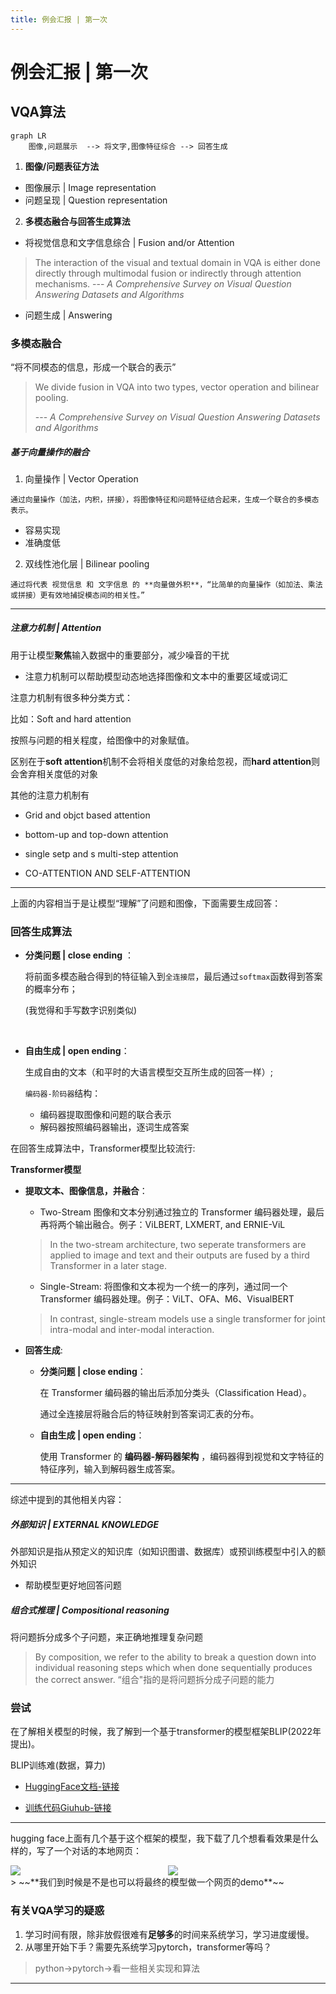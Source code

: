 ```yaml
---
title: 例会汇报 | 第一次
---
```




# 例会汇报 | 第一次

## **VQA算法** 

```mermaid
graph LR
	图像,问题展示  --> 将文字,图像特征综合 --> 回答生成
```

1.   **图像/问题表征方法**

-    图像展示 | Image representation
-    问题呈现 | Question representation

2.   **多模态融合与回答生成算法**  

-    将视觉信息和文字信息综合 | Fusion and/or Attention

>   The interaction of the visual and textual domain in VQA is either done directly through multimodal fusion or indirectly through attention mechanisms.                                                                          	      --- *A Comprehensive Survey on Visual Question Answering Datasets and Algorithms*

-    问题生成 | Answering

### 多模态融合

“将不同模态的信息，形成一个联合的表示”

>   We divide fusion in VQA into two types, vector operation and bilinear pooling.
>
>    --- *A Comprehensive Survey on Visual Question Answering Datasets and Algorithms*

##### 基于向量操作的融合

1.   向量操作 | Vector Operation

	通过向量操作（加法，内积，拼接），将图像特征和问题特征结合起来，生成一个联合的多模态表示。

-   容易实现
-   准确度低

2.   双线性池化层 | Bilinear pooling

	通过将代表 视觉信息 和 文字信息 的 **向量做外积**，“比简单的向量操作（如加法、乘法或拼接）更有效地捕捉模态间的相关性。”

---

##### 注意力机制 | Attention

用于让模型**聚焦**输入数据中的重要部分，减少噪音的干扰

-   注意力机制可以帮助模型动态地选择图像和文本中的重要区域或词汇

注意力机制有很多种分类方式：

比如：Soft and hard attention

按照与问题的相关程度，给图像中的对象赋值。

区别在于**soft attention**机制不会将相关度低的对象给忽视，而**hard attention**则会舍弃相关度低的对象

其他的注意力机制有

-   Grid and objct based attention

-   bottom-up and top-down attention
-   single setp and s multi-step attention

-   CO-ATTENTION AND SELF-ATTENTION

---

上面的内容相当于是让模型“理解”了问题和图像，下面需要生成回答：

### 回答生成算法

-   **分类问题 | close ending** ：

    将前面多模态融合得到的特征输入到`全连接层`，最后通过`softmax`函数得到答案的概率分布；

    (我觉得和手写数字识别类似)

    ​	

-   **自由生成 | open ending**：

    生成自由的文本（和平时的大语言模型交互所生成的回答一样）;
    
    `编码器-阶码器`结构：
    
    -   编码器提取图像和问题的联合表示
    -   解码器按照编码器输出，逐词生成答案

在回答生成算法中，Transformer模型比较流行:

**Transformer模型**

-   **提取文本、图像信息，并融合**：

    -   Two-Stream 图像和文本分别通过独立的 Transformer 编码器处理，最后再将两个输出融合。例子：ViLBERT, LXMERT, and ERNIE-ViL 

    >   In the two-stream architecture, two seperate transformers are applied to image and text and their outputs are fused by a third Transformer in a later stage.

    -   Single-Stream: 将图像和文本视为一个统一的序列，通过同一个 Transformer 编码器处理。例子：ViLT、OFA、M6、VisualBERT

    >   In contrast, single-stream models use a single transformer for joint intra-modal and inter-modal interaction.

-   **回答生成**:

    -   **分类问题 | close ending**：

        在 Transformer 编码器的输出后添加分类头（Classification Head）。

        通过全连接层将融合后的特征映射到答案词汇表的分布。

    -   **自由生成 | open ending**：

        使用 Transformer 的 **编码器-解码器架构** ，编码器得到视觉和文字特征的特征序列，输入到解码器生成答案。

---



综述中提到的其他相关内容：

##### 外部知识 | EXTERNAL KNOWLEDGE

外部知识是指从预定义的知识库（如知识图谱、数据库）或预训练模型中引入的额外知识

-   帮助模型更好地回答问题

##### 组合式推理 | Compositional reasoning

将问题拆分成多个子问题，来正确地推理复杂问题

>   By composition, we refer to the ability to break a question down into individual reasoning steps which when done sequentially produces the correct answer. “组合"指的是将问题拆分成子问题的能力



### 尝试

在了解相关模型的时候，我了解到一个基于transformer的模型框架BLIP(2022年提出)。

BLIP训练难(数据，算力)

-   [HuggingFace文档-链接](https://huggingface.co/docs/transformers/main/en/model_doc/blip#blip) 

-   [训练代码Giuhub-链接](https://github.com/salesforce/BLIP) 

---

hugging face上面有几个基于这个框架的模型，我下载了几个想看看效果是什么样的，写了一个对话的本地网页：

<div style="display: grid; grid-template-columns: 1fr 1fr;">
<img src="https://yamapicgo.oss-cn-nanjing.aliyuncs.com/picgoImage/image-20250313172815938.png"/>
<img src="https://yamapicgo.oss-cn-nanjing.aliyuncs.com/picgoImage/image-20250313173022433.png"/>
</div>
>    ~~**我们到时候是不是也可以将最终的模型做一个网页的demo**~~

### 有关VQA学习的疑惑

1.   学习时间有限，除非放假很难有**足够多**的时间来系统学习，学习进度缓慢。
2.   从哪里开始下手？需要先系统学习pytorch，transformer等吗？

>   python->pytorch->看一些相关实现和算法



---